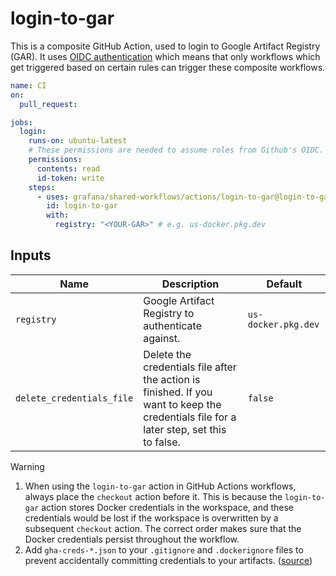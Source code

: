 # login-to-gar

This is a composite GitHub Action, used to login to Google Artifact Registry (GAR).
It uses [OIDC authentication](https://docs.github.com/en/actions/deployment/security-hardening-your-deployments/about-security-hardening-with-openid-connect)
which means that only workflows which get triggered based on certain rules can trigger these composite workflows.

<!-- x-release-please-start-version -->

```yaml
name: CI
on:
  pull_request:

jobs:
  login:
    runs-on: ubuntu-latest
    # These permissions are needed to assume roles from Github's OIDC.
    permissions:
      contents: read
      id-token: write
    steps:
      - uses: grafana/shared-workflows/actions/login-to-gar@login-to-gar/v0.4.3
        id: login-to-gar
        with:
          registry: "<YOUR-GAR>" # e.g. us-docker.pkg.dev
```

<!-- x-release-please-end-version -->

## Inputs

| Name                      | Description                                                                                                                             | Default             |
| ------------------------- | --------------------------------------------------------------------------------------------------------------------------------------- | ------------------- |
| `registry`                | Google Artifact Registry to authenticate against.                                                                                       | `us-docker.pkg.dev` |
| `delete_credentials_file` | Delete the credentials file after the action is finished. If you want to keep the credentials file for a later step, set this to false. | `false`             |

> [!WARNING]
> 1. When using the `login-to-gar` action in GitHub Actions workflows, always place the `checkout` action before it. This is because the `login-to-gar` action stores Docker credentials in the workspace, and these credentials would be lost if the workspace is overwritten by a subsequent `checkout` action. The correct order makes sure that the Docker credentials persist throughout the workflow.
> 2. Add `gha-creds-*.json` to your `.gitignore` and `.dockerignore` files to prevent accidentally committing credentials to your artifacts. ([source](https://github.com/google-github-actions/auth/blob/0920706a19e9d22c3d0da43d1db5939c6ad837a8/README.md#prerequisites))
